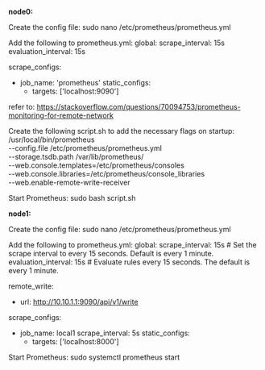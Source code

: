 **node0:**

Create the config file: sudo nano /etc/prometheus/prometheus.yml

Add the following to prometheus.yml:
global:
  scrape_interval: 15s
  evaluation_interval: 15s

scrape_configs:
  - job_name: 'prometheus'
    static_configs:
      - targets: ['localhost:9090']

refer to: https://stackoverflow.com/questions/70094753/prometheus-monitoring-for-remote-network 

Create the following script.sh to add the necessary flags on startup:
/usr/local/bin/prometheus \
 --config.file /etc/prometheus/prometheus.yml \
 --storage.tsdb.path /var/lib/prometheus/ \
 --web.console.templates=/etc/prometheus/consoles \
 --web.console.libraries=/etc/prometheus/console_libraries \
 --web.enable-remote-write-receiver

Start Prometheus: sudo bash script.sh 

**node1:**

Create the config file: sudo nano /etc/prometheus/prometheus.yml

Add the following to prometheus.yml:
global:
  scrape_interval:     15s # Set the scrape interval to every 15 seconds. Default is every 1 minute.
  evaluation_interval: 15s # Evaluate rules every 15 seconds. The default is every 1 minute.

remote_write:
  - url: http://10.10.1.1:9090/api/v1/write

scrape_configs:
  - job_name: local1
    scrape_interval: 5s
    static_configs:
      - targets: ['localhost:8000']

Start Prometheus: sudo systemctl prometheus start

